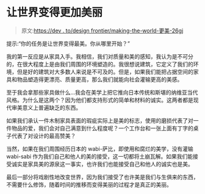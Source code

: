# 让世界变得更加美丽

> 原文:[https://dev . to/design frontier/making-the-world-更美-26gj](https://dev.to/designfrontier/making-the-world-more-beautiful-26gj)

提示:“你的任务是让世界变得最美。你从哪里开始？”

我的第一反应是从家具入手。我相信，我们对质量和美的感知，我认为是不可分的，在很大程度上是由我们周围的环境塑造的。我很想说建筑，它定义了我们的环境，但是好的建筑对大多数人来说是不可及的。但是，如果我们能把占据空间的家具和物品塑造得更漂亮、质量更高，那么我们就能向社会灌输更高的美感。

至于我会拿那些家具做什么...我会在美学上把它推向日本传统和斯堪的纳维亚当代风格。为什么是这两个？因为他们都支持形式的简单和材料的诚实。这两者都是现代审美意义上普遍缺乏的东西。

如果我们承认一件木制家具表面的瑕疵实际上是美的标志，使用的磨损代表了对一件物品的爱，我们会对自己满意到什么程度呢？一个工作台和一张上面有丁字的桌子代表了对设计的最高赞美？

当然，如果在我们周围经历日本的 wabi-萨比，即使用和腐烂的美学，没有灌输 wabi-sabi 作为我们自己和他人的美的接受，这一切都将土崩瓦解。如果我们能接受诚实是家具美的源泉这一事实，也许我们也能接受自己和他人的诚实也是美。

最后一部分将戏剧性地改变世界，因为我们接受了也许美是我们与生俱来的东西，不需要什么修饰，随着时间的推移而变得美丽的过程才是真正的美丽。